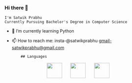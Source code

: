 ### Hi there 👋
    I'm Satwik Prabhu
    Currently Pursuing Bachelor's Degree in Computer Science
- 🌱 I’m currently learning Python
- 📫 How to reach me: insta-@satwikprabhu gmail-satwikprabhu@gmail.com

          ## Languages
<p align="center">
<img src="https://upload.wikimedia.org/wikipedia/commons/6/61/HTML5_logo_and_wordmark.svg" height="50px">
&nbsp;&nbsp;&nbsp;&nbsp;&nbsp;
<img src="https://upload.wikimedia.org/wikipedia/commons/1/18/ISO_C%2B%2B_Logo.svg" height="50">
&nbsp;&nbsp;&nbsp;&nbsp;&nbsp;
<img src="https://upload.wikimedia.org/wikipedia/commons/1/18/C_Programming_Language.svg" height="50">
&nbsp;&nbsp;&nbsp;&nbsp;&nbsp
</p>
